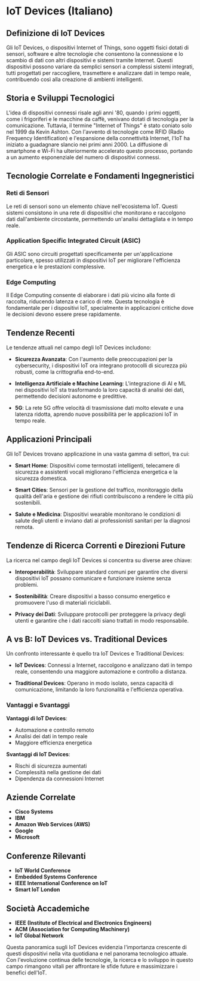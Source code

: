 # IoT Devices (Italiano)

## Definizione di IoT Devices

Gli IoT Devices, o dispositivi Internet of Things, sono oggetti fisici dotati di sensori, software e altre tecnologie che consentono la connessione e lo scambio di dati con altri dispositivi e sistemi tramite Internet. Questi dispositivi possono variare da semplici sensori a complessi sistemi integrati, tutti progettati per raccogliere, trasmettere e analizzare dati in tempo reale, contribuendo così alla creazione di ambienti intelligenti.

## Storia e Sviluppi Tecnologici

L'idea di dispositivi connessi risale agli anni '80, quando i primi oggetti, come i frigoriferi e le macchine da caffè, venivano dotati di tecnologia per la comunicazione. Tuttavia, il termine "Internet of Things" è stato coniato solo nel 1999 da Kevin Ashton. Con l'avvento di tecnologie come RFID (Radio Frequency Identification) e l'espansione della connettività Internet, l'IoT ha iniziato a guadagnare slancio nei primi anni 2000. La diffusione di smartphone e Wi-Fi ha ulteriormente accelerato questo processo, portando a un aumento esponenziale del numero di dispositivi connessi.

## Tecnologie Correlate e Fondamenti Ingegneristici

### Reti di Sensori

Le reti di sensori sono un elemento chiave nell'ecosistema IoT. Questi sistemi consistono in una rete di dispositivi che monitorano e raccolgono dati dall'ambiente circostante, permettendo un'analisi dettagliata e in tempo reale.

### Application Specific Integrated Circuit (ASIC)

Gli ASIC sono circuiti progettati specificamente per un'applicazione particolare, spesso utilizzati in dispositivi IoT per migliorare l'efficienza energetica e le prestazioni complessive.

### Edge Computing

Il Edge Computing consente di elaborare i dati più vicino alla fonte di raccolta, riducendo latenza e carico di rete. Questa tecnologia è fondamentale per i dispositivi IoT, specialmente in applicazioni critiche dove le decisioni devono essere prese rapidamente.

## Tendenze Recenti

Le tendenze attuali nel campo degli IoT Devices includono:

- **Sicurezza Avanzata**: Con l'aumento delle preoccupazioni per la cybersecurity, i dispositivi IoT ora integrano protocolli di sicurezza più robusti, come la crittografia end-to-end.
  
- **Intelligenza Artificiale e Machine Learning**: L'integrazione di AI e ML nei dispositivi IoT sta trasformando la loro capacità di analisi dei dati, permettendo decisioni autonome e predittive.
  
- **5G**: La rete 5G offre velocità di trasmissione dati molto elevate e una latenza ridotta, aprendo nuove possibilità per le applicazioni IoT in tempo reale.

## Applicazioni Principali

Gli IoT Devices trovano applicazione in una vasta gamma di settori, tra cui:

- **Smart Home**: Dispositivi come termostati intelligenti, telecamere di sicurezza e assistenti vocali migliorano l'efficienza energetica e la sicurezza domestica.
  
- **Smart Cities**: Sensori per la gestione del traffico, monitoraggio della qualità dell'aria e gestione dei rifiuti contribuiscono a rendere le città più sostenibili.

- **Salute e Medicina**: Dispositivi wearable monitorano le condizioni di salute degli utenti e inviano dati ai professionisti sanitari per la diagnosi remota.

## Tendenze di Ricerca Correnti e Direzioni Future

La ricerca nel campo degli IoT Devices si concentra su diverse aree chiave:

- **Interoperabilità**: Sviluppare standard comuni per garantire che diversi dispositivi IoT possano comunicare e funzionare insieme senza problemi.

- **Sostenibilità**: Creare dispositivi a basso consumo energetico e promuovere l'uso di materiali riciclabili.

- **Privacy dei Dati**: Sviluppare protocolli per proteggere la privacy degli utenti e garantire che i dati raccolti siano trattati in modo responsabile.

## A vs B: IoT Devices vs. Traditional Devices

Un confronto interessante è quello tra IoT Devices e Traditional Devices:

- **IoT Devices**: Connessi a Internet, raccolgono e analizzano dati in tempo reale, consentendo una maggiore automazione e controllo a distanza.
  
- **Traditional Devices**: Operano in modo isolato, senza capacità di comunicazione, limitando la loro funzionalità e l'efficienza operativa.

### Vantaggi e Svantaggi

**Vantaggi di IoT Devices**:
- Automazione e controllo remoto
- Analisi dei dati in tempo reale
- Maggiore efficienza energetica

**Svantaggi di IoT Devices**:
- Rischi di sicurezza aumentati
- Complessità nella gestione dei dati
- Dipendenza da connessioni Internet

## Aziende Correlate

- **Cisco Systems**
- **IBM**
- **Amazon Web Services (AWS)**
- **Google**
- **Microsoft**

## Conferenze Rilevanti

- **IoT World Conference**
- **Embedded Systems Conference**
- **IEEE International Conference on IoT**
- **Smart IoT London**

## Società Accademiche

- **IEEE (Institute of Electrical and Electronics Engineers)**
- **ACM (Association for Computing Machinery)**
- **IoT Global Network**

Questa panoramica sugli IoT Devices evidenzia l'importanza crescente di questi dispositivi nella vita quotidiana e nel panorama tecnologico attuale. Con l'evoluzione continua delle tecnologie, la ricerca e lo sviluppo in questo campo rimangono vitali per affrontare le sfide future e massimizzare i benefici dell'IoT.